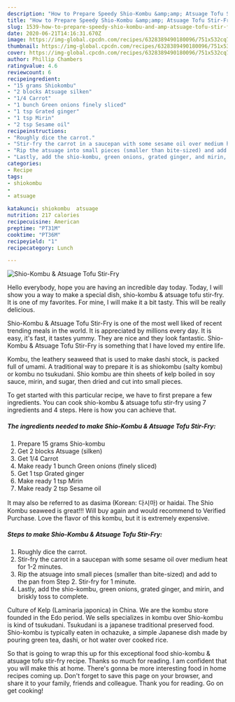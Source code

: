```yaml
---
description: "How to Prepare Speedy Shio-Kombu &amp;amp; Atsuage Tofu Stir-Fry"
title: "How to Prepare Speedy Shio-Kombu &amp;amp; Atsuage Tofu Stir-Fry"
slug: 1539-how-to-prepare-speedy-shio-kombu-and-amp-atsuage-tofu-stir-fry
date: 2020-06-21T14:16:31.670Z
image: https://img-global.cpcdn.com/recipes/6328389490180096/751x532cq70/shio-kombu-atsuage-tofu-stir-fry-recipe-main-photo.jpg
thumbnail: https://img-global.cpcdn.com/recipes/6328389490180096/751x532cq70/shio-kombu-atsuage-tofu-stir-fry-recipe-main-photo.jpg
cover: https://img-global.cpcdn.com/recipes/6328389490180096/751x532cq70/shio-kombu-atsuage-tofu-stir-fry-recipe-main-photo.jpg
author: Phillip Chambers
ratingvalue: 4.6
reviewcount: 6
recipeingredient:
- "15 grams Shiokombu"
- "2 blocks Atsuage silken"
- "1/4 Carrot"
- "1 bunch Green onions finely sliced"
- "1 tsp Grated ginger"
- "1 tsp Mirin"
- "2 tsp Sesame oil"
recipeinstructions:
- "Roughly dice the carrot."
- "Stir-fry the carrot in a saucepan with some sesame oil over medium heat for 1-2 minutes."
- "Rip the atsuage into small pieces (smaller than bite-sized) and add to the pan from Step 2. Stir-fry for 1 minute."
- "Lastly, add the shio-kombu, green onions, grated ginger, and mirin, and briskly toss to complete."
categories:
- Recipe
tags:
- shiokombu
- 
- atsuage

katakunci: shiokombu  atsuage 
nutrition: 217 calories
recipecuisine: American
preptime: "PT31M"
cooktime: "PT36M"
recipeyield: "1"
recipecategory: Lunch

---
```



![Shio-Kombu &amp; Atsuage Tofu Stir-Fry](https://img-global.cpcdn.com/recipes/6328389490180096/751x532cq70/shio-kombu-atsuage-tofu-stir-fry-recipe-main-photo.jpg)

Hello everybody, hope you are having an incredible day today. Today, I will show you a way to make a special dish, shio-kombu &amp; atsuage tofu stir-fry. It is one of my favorites. For mine, I will make it a bit tasty. This will be really delicious.

Shio-Kombu &amp; Atsuage Tofu Stir-Fry is one of the most well liked of recent trending meals in the world. It is appreciated by millions every day. It is easy, it's fast, it tastes yummy. They are nice and they look fantastic. Shio-Kombu &amp; Atsuage Tofu Stir-Fry is something that I have loved my entire life.

Kombu, the leathery seaweed that is used to make dashi stock, is packed full of umami. A traditional way to prepare it is as shiokombu (salty kombu) or kombu no tsukudani. Shio kombu are thin sheets of kelp boiled in soy sauce, mirin, and sugar, then dried and cut into small pieces.


To get started with this particular recipe, we have to first prepare a few ingredients. You can cook shio-kombu &amp; atsuage tofu stir-fry using 7 ingredients and 4 steps. Here is how you can achieve that.

<!--inarticleads1-->

##### The ingredients needed to make Shio-Kombu &amp; Atsuage Tofu Stir-Fry:

1. Prepare 15 grams Shio-kombu
1. Get 2 blocks Atsuage (silken)
1. Get 1/4 Carrot
1. Make ready 1 bunch Green onions (finely sliced)
1. Get 1 tsp Grated ginger
1. Make ready 1 tsp Mirin
1. Make ready 2 tsp Sesame oil


It may also be referred to as dasima (Korean: 다시마) or haidai. The Shio Kombu seaweed is great!!! Will buy again and would recommend to Verified Purchase. Love the flavor of this kombu, but it is extremely expensive. 

<!--inarticleads2-->

##### Steps to make Shio-Kombu &amp; Atsuage Tofu Stir-Fry:

1. Roughly dice the carrot.
1. Stir-fry the carrot in a saucepan with some sesame oil over medium heat for 1-2 minutes.
1. Rip the atsuage into small pieces (smaller than bite-sized) and add to the pan from Step 2. Stir-fry for 1 minute.
1. Lastly, add the shio-kombu, green onions, grated ginger, and mirin, and briskly toss to complete.


Culture of Kelp (Laminaria japonica) in China. We are the kombu store founded in the Edo period. We sells specializes in kombu over Shio-kombu is kind of tsukudani. Tsukudani is a japanese traditional preserved food. Shio-kombu is typically eaten in ochazuke, a simple Japanese dish made by pouring green tea, dashi, or hot water over cooked rice. 

So that is going to wrap this up for this exceptional food shio-kombu &amp; atsuage tofu stir-fry recipe. Thanks so much for reading. I am confident that you will make this at home. There's gonna be more interesting food in home recipes coming up. Don't forget to save this page on your browser, and share it to your family, friends and colleague. Thank you for reading. Go on get cooking!
